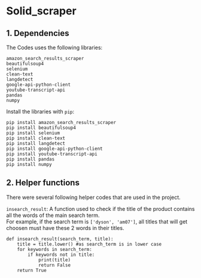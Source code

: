 # Solid_scraper

## 1. Dependencies

The Codes uses the following libraries:

`amazon_search_results_scraper` <br>
`beautifulsoup4` <br>
`selenium` <br>
`clean-text` <br>
`langdetect` <br>
`google-api-python-client` <br>
`youtube-transcript-api` <br>
`pandas` <br>
`numpy` <br>

Install the libraries with `pip`:
```
pip install amazon_search_results_scraper
pip install beautifulsoup4
pip install selenium
pip install clean-text
pip install langdetect
pip install google-api-python-client
pip install youtube-transcript-api
pip install pandas
pip install numpy
```

## 2. Helper functions

There were several following helper codes that are used in the project.


`insearch_result`: A function used to check if the title of the product contains all the words of the main search term. <br>
For example, if the search term is `['dyson', 'am07']`, all titles that will get choosen must have these 2 words in their titles.
```
def insearch_result(search_term, title):
    title = title.lower() #as search_term is in lower case
    for keywords in search_term:
        if keywords not in title:
            print(title)
            return False
    return True
```

